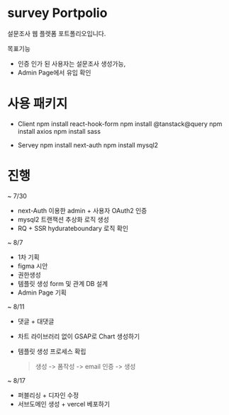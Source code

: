 # survey Portpolio

설문조사 웹 플렛폼 포트폴리오입니다.

목표기능

- 인증 인가 된 사용자는 설문조사 생성가능,
- Admin Page에서 유입 확인

# 사용 패키지

- Client
  npm install react-hook-form
  npm install @tanstack@query
  npm install axios
  npm install sass

- Servey
  npm install next-auth
  npm install mysql2

# 진행

~ 7/30

- next-Auth 이용한 admin + 사용자 OAuth2 인증
- mysql2 트랜잭션 추상화 로직 생성
- RQ + SSR hydurateboundary 로직 확인

~ 8/7

- 1차 기획
- figma 시안
- 권한생성
- 템플릿 생성 form 및 관계 DB 설계
- Admin Page 기획

~ 8/11

- 댓글 + 대댓글
- 차트 라이브러리 없이 GSAP로 Chart 생성하기

- 템플릿 생성 프로세스 확립
  > 생성 -> 폼작성 -> email 인증 -> 생성

~ 8/17

- 퍼블리싱 + 디자인 수정
- 서브도메인 생성 + vercel 베포하기
